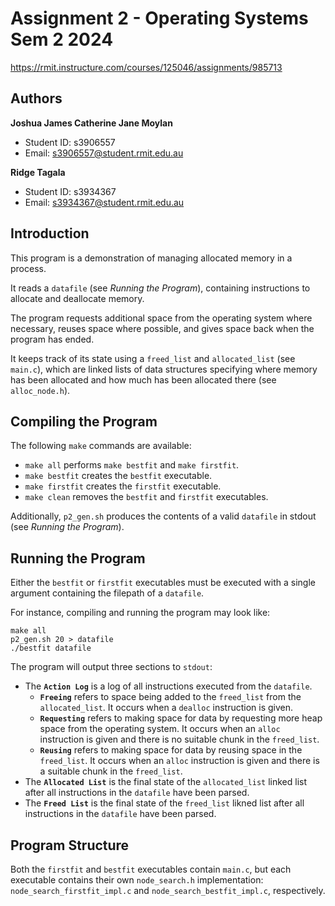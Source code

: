 # Assignment 2 - Operating Systems Sem 2 2024

https://rmit.instructure.com/courses/125046/assignments/985713

Authors
-----------------------------
**Joshua James Catherine Jane Moylan**
- Student ID: s3906557 
- Email: s3906557@student.rmit.edu.au

**Ridge Tagala**
- Student ID: s3934367
- Email: s3934367@student.rmit.edu.au

Introduction
-----------------------------

This program is a demonstration of managing allocated memory in a process.

It reads a `datafile` (see *Running the Program*), containing instructions to allocate and deallocate memory.

The program requests additional space from the operating system where necessary, reuses space where possible, and gives space back when the program has ended.

It keeps track of its state using a `freed_list` and `allocated_list` (see `main.c`), which are linked lists of data structures specifying where memory has been allocated and how much has been allocated there (see `alloc_node.h`).

Compiling the Program
-----------------------------
The following `make` commands are available:
- `make all` performs `make bestfit` and `make firstfit`.
- `make bestfit` creates the `bestfit` executable.
- `make firstfit` creates the `firstfit` executable.
- `make clean` removes the `bestfit` and `firstfit` executables.

Additionally, `p2_gen.sh` produces the contents of a valid `datafile` in stdout (see *Running the Program*).

Running the Program
-----------------------------

Either the `bestfit` or `firstfit` executables must be executed with a single argument containing the filepath of a `datafile`.

For instance, compiling and running the program may look like:
```
make all
p2_gen.sh 20 > datafile
./bestfit datafile
```

The program will output three sections to `stdout`:
- The **`Action Log`** is a log of all instructions executed from the `datafile`.
    - **`Freeing`** refers to space being added to the `freed_list` from the `allocated_list`. It occurs when a `dealloc` instruction is given.
    - **`Requesting`** refers to making space for data by requesting more heap space from the operating system. It occurs when an `alloc` instruction is given and there is no suitable chunk in the `freed_list`.
    - **`Reusing`** refers to making space for data by reusing space in the `freed_list`. It occurs when an `alloc` instruction is given and there is a suitable chunk in the `freed_list`.
- The **`Allocated List`** is the final state of the `allocated_list` linked list after all instructions in the `datafile` have been parsed.
- The **`Freed List`** is the final state of the `freed_list` likned list after all instructions in the `datafile` have been parsed.

Program Structure
-----------------------------

Both the `firstfit` and `bestfit` executables contain `main.c`, but each executable contains their own `node_search.h` implementation: `node_search_firstfit_impl.c` and `node_search_bestfit_impl.c`, respectively.